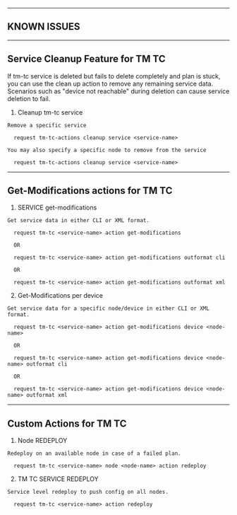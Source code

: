---------------------------------------------------------
KNOWN ISSUES
---------------------------------------------------------

---------------------------------------------------------
Service Cleanup Feature for TM TC
---------------------------------------------------------
If tm-tc service is deleted but fails to delete completely and plan is stuck, you can use the clean up action to remove any remaining service data.
Scenarios such as "device not reachable" during deletion can cause service deletion to fail.

  1. Cleanup tm-tc service

    Remove a specific service

      request tm-tc-actions cleanup service <service-name>

    You may also specify a specific node to remove from the service

      request tm-tc-actions cleanup service <service-name>

---------------------------------------------------------
Get-Modifications actions for TM TC
---------------------------------------------------------
  1. SERVICE get-modifications

    Get service data in either CLI or XML format.

      request tm-tc <service-name> action get-modifications

      OR

      request tm-tc <service-name> action get-modifications outformat cli

      OR

      request tm-tc <service-name> action get-modifications outformat xml

  2. Get-Modifications per device

    Get service data for a specific node/device in either CLI or XML format.

      request tm-tc <service-name> action get-modifications device <node-name>

      OR

      request tm-tc <service-name> action get-modifications device <node-name> outformat cli

      OR

      request tm-tc <service-name> action get-modifications device <node-name> outformat xml

---------------------------------------------------------
Custom Actions for TM TC
---------------------------------------------------------
  1. Node REDEPLOY

    Redeploy on an available node in case of a failed plan.

      request tm-tc <service-name> node <node-name> action redeploy

  2. TM TC SERVICE REDEPLOY

    Service level redeploy to push config on all nodes.

      request tm-tc <service-name> action redeploy
